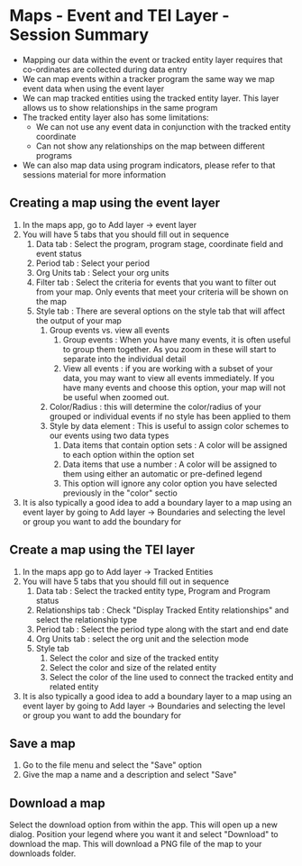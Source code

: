 # Maps - Event and TEI Layer - Session Summary

- Mapping our data within the event or tracked entity layer requires that co-ordinates are collected during data entry
- We can map events within a tracker program the same way we map event data when using the event layer
- We can map tracked entities using the tracked entity layer. This layer allows us to show relationships in the same program
- The tracked entity layer also has some limitations:
  - We can not use any event data in conjunction with the tracked entity coordinate
  - Can not show any relationships on the map between different programs
- We can also map data using program indicators, please refer to that sessions material for more information

## Creating a map using the event layer

1. In the maps app, go to Add layer -> event layer
2. You will have 5 tabs that you should fill out in sequence
   1. Data tab : Select the program, program stage, coordinate field and event status
   2. Period tab : Select your period
   3. Org Units tab : Select your org units
   4. Filter tab : Select the criteria for events that you want to filter out from your map. Only events that meet your criteria will be shown on the map
   5. Style tab : There are several options on the style tab that will affect the output of your map
      1. Group events vs. view all events
         1. Group events : When you have many events, it is often useful to group them together. As you zoom in these will start to separate into the individual detail
         2. View all events : if you are working with a subset of your data, you may want to view all events immediately. If you have many events and choose this option, your map will not be useful when zoomed out.
      2. Color/Radius : this will determine the color/radius of your grouped or individual events if no style has been applied to them
      3. Style by data element : This is useful to assign color schemes to our events using two data types
         1. Data items that contain option sets : A color will be assigned to each option within the option set
         2. Data items that use a number : A color will be assigned to them using either an automatic or pre-defined legend
         3. This option will ignore any color option you have selected previously in the "color" sectio
3. It is also typically a good idea to add a boundary layer to a map using an event layer by going to Add layer -> Boundaries and selecting the level or group you want to add the boundary for

## Create a map using the TEI layer

1. In the maps app go to Add layer -> Tracked Entities
2. You will have 5 tabs that you should fill out in sequence
   1. Data tab : Select the tracked entity type, Program and Program status
   2. Relationships tab : Check "Display Tracked Entity relationships" and select the relationship type
   3. Period tab : Select the period type along with the start and end date
   4. Org Units tab : select the org unit and the selection mode
   5. Style tab 
      1. Select the color and size of the tracked entity
      2. Select the color and size of the related entity
      3. Select the color of the line used to connect the tracked entity and related entity
3. It is also typically a good idea to add a boundary layer to a map using an event layer by going to Add layer -> Boundaries and selecting the level or group you want to add the boundary for

## Save a map

1. Go to the file menu and select the "Save" option
2. Give the map a name and a description and select "Save"

## Download a map

Select the download option from within the app. This will open up a new dialog. Position your legend where you want it and select "Download" to download the map. This will download a PNG file of the map to your downloads folder.